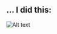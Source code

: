 ## ... I did this:

![Alt text](https://user-images.githubusercontent.com/14206196/37570804-b4551bcc-2af4-11e8-9761-93b9fb267da0.jpg)
